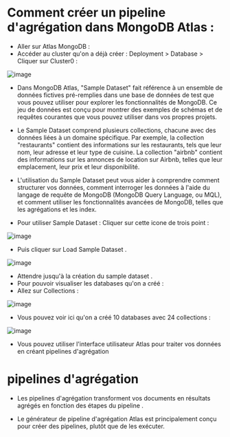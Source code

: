 # Comment créer un pipeline d'agrégation dans MongoDB Atlas :


- Aller sur Atlas MongoDB :
- Accéder au cluster qu'on a déjà créer : Deployment > Database > Cliquer sur Cluster0 :

![image](https://user-images.githubusercontent.com/123749462/225948624-186b4810-224e-40dd-ab38-f006e32b1ec0.png)

- Dans MongoDB Atlas, "Sample Dataset" fait référence à un ensemble de données fictives pré-remplies dans une base de données de test que vous pouvez utiliser pour explorer les fonctionnalités de MongoDB. Ce jeu de données est conçu pour montrer des exemples de schémas et de requêtes courantes que vous pouvez utiliser dans vos propres projets.

- Le Sample Dataset comprend plusieurs collections, chacune avec des données liées à un domaine spécifique. Par exemple, la collection "restaurants" contient des informations sur les restaurants, tels que leur nom, leur adresse et leur type de cuisine. La collection "airbnb" contient des informations sur les annonces de location sur Airbnb, telles que leur emplacement, leur prix et leur disponibilité.

- L'utilisation du Sample Dataset peut vous aider à comprendre comment structurer vos données, comment interroger les données à l'aide du langage de requête de MongoDB (MongoDB Query Language, ou MQL), et comment utiliser les fonctionnalités avancées de MongoDB, telles que les agrégations et les index.
- Pour utiliser Sample Dataset : Cliquer sur cette icone de trois point :

![image](https://user-images.githubusercontent.com/123749462/225950564-b4d0b8eb-283e-4dfb-8c44-0ddfd6c0ae20.png)

- Puis cliquer sur Load Sample Dataset .

![image](https://user-images.githubusercontent.com/123749462/225950859-af9f5d6f-e719-4727-91aa-fa521d65a8b5.png)

- Attendre jusqu'à la création du sample dataset .
- Pour pouvoir visualiser les databases qu'on a créé : 
- Allez sur Collections :

![image](https://user-images.githubusercontent.com/123749462/225951838-fcc125a8-700e-4626-9a18-2d36a134dd3e.png)

- Vous pouvez voir ici qu'on a créé 10 databases avec 24 collections : 

![image](https://user-images.githubusercontent.com/123749462/225952463-6b65aad3-6346-4609-a60c-ac6abfbd137c.png)

- Vous pouvez utiliser l'interface utilisateur Atlas pour traiter vos données en créant 
pipelines d'agrégation

# pipelines d'agrégation

- Les pipelines d'agrégation transforment vos documents en résultats agrégés en fonction des 
étapes du pipeline .

- Le générateur de pipeline d'agrégation Atlas est principalement conçu pour créer des pipelines, plutôt que de les exécuter.




